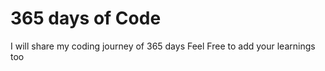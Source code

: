 # 365 days of Code
I will share my coding journey of 365 days
Feel Free to add your learnings too


